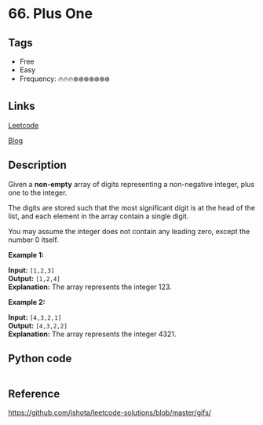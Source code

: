 # 66. Plus One

## Tags

- Free
- Easy
- Frequency: :fire::fire::fire::snowflake::snowflake::snowflake::snowflake::snowflake::snowflake::snowflake:

## Links

[Leetcode](https://leetcode.com/problems/plus-one/description/)

[Blog](http://206.81.6.248:12306/leetcode/plus-one/description)

## Description

Given a <strong>non-empty</strong> array of digits representing a non-negative integer, plus one to the integer.

The digits are stored such that the most significant digit is at the head of the list, and each element in the array contain a single digit.

You may assume the integer does not contain any leading zero, except the number 0 itself.

<strong>Example 1:</strong>

<strong>Input:</strong> <code>[1,2,3]</code>  
<strong>Output:</strong> <code>[1,2,4]</code><strong>  
Explanation:</strong> The array represents the integer 123.

<strong>Example 2:</strong>

<strong>Input:</strong> <code>[4,3,2,1]</code>  
<strong>Output:</strong> <code>[4,3,2,2]</code>  
<strong>Explanation:</strong> The array represents the integer 4321.

## Python code

```python

```

## Reference

https://github.com/jshota/leetcode-solutions/blob/master/gifs/

